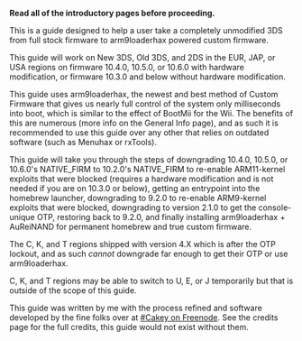 **Read all of the introductory pages before proceeding.**

This is a guide designed to help a user take a completely unmodified 3DS from full stock firmware to arm9loaderhax powered custom firmware.

This guide will work on New 3DS, Old 3DS, and 2DS in the EUR, JAP, or USA regions on firmware 10.4.0, 10.5.0, or 10.6.0 with hardware modification, or firmware 10.3.0 and below without hardware modification.

This guide uses arm9loaderhax, the newest and best method of Custom Firmware that gives us nearly full control of the system only milliseconds into boot, which is similar to the effect of BootMii for the Wii. The benefits of this are numerous (more info on the General Info page), and as such it is recommended to use this guide over any other that relies on outdated software (such as Menuhax or rxTools).

This guide will take you through the steps of downgrading 10.4.0, 10.5.0, or 10.6.0's NATIVE_FIRM to 10.2.0's NATIVE_FIRM to re-enable ARM11-kernel exploits that were blocked (requires a hardware modification and is not needed if you are on 10.3.0 or below), getting an entrypoint into the homebrew launcher, downgrading to 9.2.0 to re-enable ARM9-kernel exploits that were blocked, downgrading to version 2.1.0 to get the console-unique OTP, restoring back to 9.2.0, and finally installing arm9loaderhax + AuReiNAND for permanent homebrew and true custom firmware.

The C, K, and T regions shipped with version 4.X which is after the OTP lockout, and as such *cannot* downgrade far enough to get their OTP or use arm9loaderhax.

C, K, and T regions may be able to switch to U, E, or J temporarily but that is outside of the scope of this guide.

This guide was written by me with the process refined and software developed by the fine folks over at [#Cakey on Freenode](http://webchat.freenode.net/?channels=%23Cakey). See the credits page for the full credits, this guide would not exist without them.